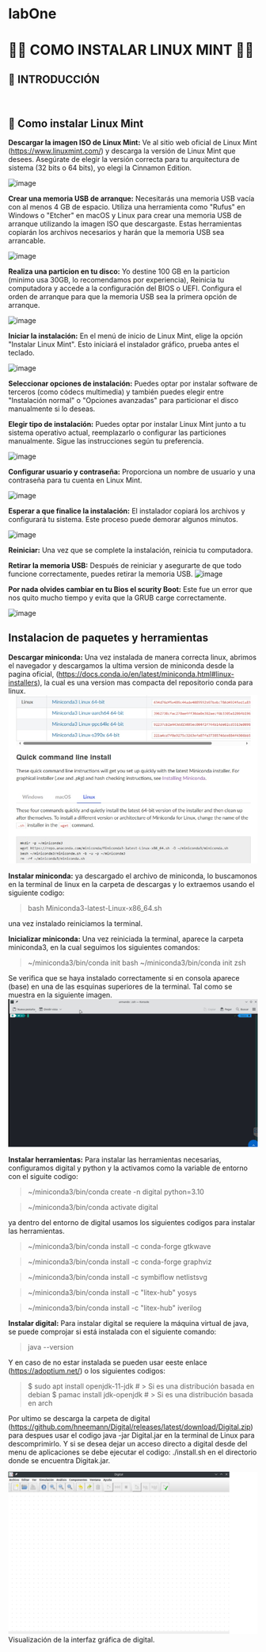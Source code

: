 # labOne

# **🧑‍💻 COMO INSTALAR LINUX MINT 👩‍💻**

## **📌 INTRODUCCIÓN**

</br >

## **📖 Como instalar Linux Mint**

**Descargar la imagen ISO de Linux Mint:** Ve al sitio web oficial de Linux Mint (https://www.linuxmint.com/) y descarga la versión de Linux Mint que desees. Asegúrate de elegir la versión correcta para tu arquitectura de sistema (32 bits o 64 bits), yo elegi la Cinnamon Edition.

![image](https://github.com/Danrou97/labOne/assets/83980134/f7cc6107-9a02-40ac-8a82-366cd5fceb4e)



**Crear una memoria USB de arranque:** Necesitarás una memoria USB vacía con al menos 4 GB de espacio. Utiliza una herramienta como "Rufus" en Windows o "Etcher" en macOS y Linux para crear una memoria USB de arranque utilizando la imagen ISO que descargaste. Estas herramientas copiarán los archivos necesarios y harán que la memoria USB sea arrancable.

![image](https://github.com/Danrou97/labOne/assets/83980134/6ce900b2-e47f-4411-b54f-5c7af6ecc399)


**Realiza una particion en tu disco:** Yo destine 100 GB en la particion (minimo usa 30GB, lo recomendamos por experiencia), Reinicia tu computadora y accede a la configuración del BIOS o UEFI. Configura el orden de arranque para que la memoria USB sea la primera opción de arranque.

![image](https://github.com/Danrou97/labOne/assets/83980134/d889c2d2-4d03-42c8-8845-7a3002fa5a78)


**Iniciar la instalación:**  En el menú de inicio de Linux Mint, elige la opción "Instalar Linux Mint". Esto iniciará el instalador gráfico, prueba antes el teclado.

![image](https://github.com/Danrou97/labOne/assets/83980134/c72eb799-3f8e-4dd8-817c-c9e88e3538b9)


**Seleccionar opciones de instalación:** Puedes optar por instalar software de terceros (como códecs multimedia) y también puedes elegir entre "Instalación normal" o "Opciones avanzadas" para particionar el disco manualmente si lo deseas.

**Elegir tipo de instalación:** Puedes optar por instalar Linux Mint junto a tu sistema operativo actual, reemplazarlo o configurar las particiones manualmente. Sigue las instrucciones según tu preferencia.

![image](https://github.com/Danrou97/labOne/assets/83980134/0681352a-8c03-4539-b457-8388985946a5)


**Configurar usuario y contraseña:** Proporciona un nombre de usuario y una contraseña para tu cuenta en Linux Mint.

![image](https://github.com/Danrou97/labOne/assets/83980134/522f0488-f8c7-4c81-900e-2a7fab972f0b)


**Esperar a que finalice la instalación:** El instalador copiará los archivos y configurará tu sistema. Este proceso puede demorar algunos minutos.

![image](https://github.com/Danrou97/labOne/assets/83980134/9df3d14f-b763-4fdc-bde5-0d7f24466d72)


**Reiniciar:** Una vez que se complete la instalación, reinicia tu computadora.

**Retirar la memoria USB:** Después de reiniciar y asegurarte de que todo funcione correctamente, puedes retirar la memoria USB.
![image](https://github.com/Danrou97/labOne/assets/83980134/2faab7c4-4c81-42c4-8717-3c3cbff00437)

**Por nada olvides cambiar en tu Bios el scurity Boot:** Este fue un error que nos quito mucho tiempo y evita que la GRUB carge correctamente.

![image](https://github.com/Danrou97/labOne/assets/83980134/c2d49557-24cc-481f-a3bb-bf14397a203a)



## **Instalacion de paquetes y herramientas**

**Descargar miniconda:** Una vez instalada de manera correcta linux, abrimos el navegador y descargamos la ultima version de miniconda desde la pagina oficial, (https://docs.conda.io/en/latest/miniconda.html#linux-installers), la cual es una version mas compacta del repositorio conda para linux.
![Pagina de instalación y descarga Miniconda](Images/miniconda.jpg)

**Instalar miniconda:** ya descargado el archivo de miniconda, lo buscamonos en la terminal de linux en la carpeta de descargas y lo extraemos usando el siguiente codigo:

> bash Miniconda3-latest-Linux-x86_64.sh

una vez instalado reiniciamos la terminal.



**Inicializar miniconda:** Una vez reiniciada la terminal, aparece la carpeta miniconda3, en la cual seguimos los siguientes comandos:

> ~/miniconda3/bin/conda init bash
> ~/miniconda3/bin/conda init zsh


Se verifica que se haya instalado correctamente si en consola aparece (base) en una de las esquinas superiores de la terminal. Tal como se muestra en la siguiente imagen.
![Terminal ejecutando miniconda](Images/base.png)


**Instalar herramientas:** Para instalar las herramientas necesarias, configuramos digital y python y la activamos como la variable de entorno con el siguite codigo:

> ~/miniconda3/bin/conda create -n digital python=3.10

> ~/miniconda3/bin/conda activate digital

ya dentro del entorno de digital usamos los siguientes codigos para instalar las herramientas.

>  ~/miniconda3/bin/conda install -c conda-forge gtkwave

>  ~/miniconda3/bin/conda install -c conda-forge graphviz

>  ~/miniconda3/bin/conda install -c symbiflow netlistsvg

>  ~/miniconda3/bin/conda install -c "litex-hub" yosys

>  ~/miniconda3/bin/conda install -c "litex-hub" iverilog

**Instalar digital:** Para instalar digital se requiere la máquina virtual de java, se puede comprojar si está instalada con el siguiente comando:

> java --version

Y en caso de no estar instalada se pueden usar eeste enlace (https://adoptium.net/) o los siguientes codigos:

> $ sudo apt install openjdk-11-jdk # > Si es una distribución basada en debian
> $ pamac install jdk-openjdk # > Si es una distribución basada en arch

Por ultimo se descarga la carpeta de digital (https://github.com/hneemann/Digital/releases/latest/download/Digital.zip) para despues usar el codigo java -jar Digital.jar en la terminal de Linux para descomprimirlo. Y si se desea dejar un acceso directo a digital desde del menu de aplicaciones se debe ejecutar el codigo: ./install.sh en el directorio donde se encuentra Digitak.jar.


![Interfaz gráfica de digital](Images/InDigital.png)
Visualización de la interfaz gráfica de digital.
